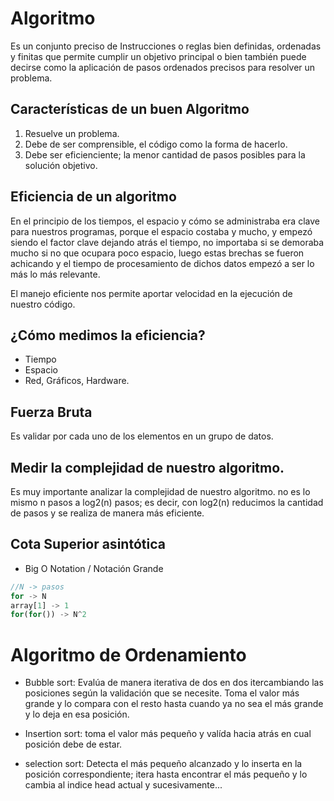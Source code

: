 # Algoritmo
Es un conjunto preciso de Instrucciones o reglas bien definidas, ordenadas y finitas que permite cumplir un objetivo principal o bien también puede decirse como la aplicación de pasos ordenados precisos para resolver un problema.

## Características de un buen Algoritmo
1. Resuelve un problema.
2. Debe de ser comprensible, el código como la forma de hacerlo.
3. Debe ser eficienciente; la menor cantidad de pasos posibles para la solución objetivo.

## Eficiencia de un algoritmo

En el principio de los tiempos, el espacio y cómo se administraba era clave para nuestros programas, porque el espacio costaba y mucho, y empezó siendo el factor clave dejando atrás el tiempo, no importaba si se demoraba mucho si no que ocupara poco espacio, luego estas brechas se fueron achicando y el tiempo de procesamiento de dichos datos empezó a ser lo más lo más relevante.

El manejo eficiente nos permite aportar velocidad en la ejecución de nuestro código.

## ¿Cómo medimos la eficiencia?
- Tiempo
- Espacio
- Red, Gráficos, Hardware.

## Fuerza Bruta

Es validar por cada uno de los elementos  en un grupo de datos.

## Medir la complejidad de nuestro algoritmo.

Es muy importante analizar la complejidad de nuestro algoritmo.
no es lo mismo n pasos a log2(n) pasos; es decir, con log2(n) reducimos la cantidad de pasos y se realiza de manera más eficiente.

## Cota Superior asintótica
- Big O Notation / Notación Grande

```javascript
//N -> pasos
for -> N
array[1] -> 1
for(for()) -> N^2
```
# Algoritmo de Ordenamiento

- Bubble sort: Evalúa de manera iterativa de dos en dos itercambiando las posiciones según la validación que se necesite. Toma el valor más grande y lo compara con el resto hasta cuando ya no sea el más grande y lo deja en esa posición.

- Insertion sort: toma el valor más pequeño y valída hacia atrás en cual posición debe de estar.
- selection sort: Detecta el más pequeño alcanzado y lo inserta en la posición correspondiente; itera hasta encontrar el más pequeño y lo cambia al indice head actual y sucesivamente...
